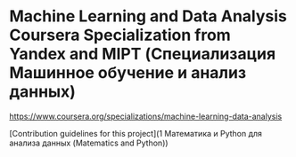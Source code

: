# Machine Learning and Data Analysis Coursera Specialization from Yandex and MIPT (Специализация Машинное обучение и анализ данных)
https://www.coursera.org/specializations/machine-learning-data-analysis

[Contribution guidelines for this project](1 Математика и Python для анализа данных (Matematics and Python))
